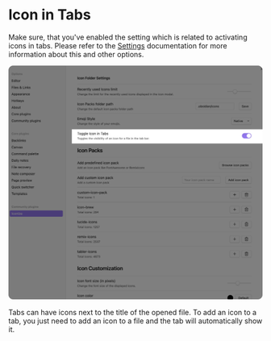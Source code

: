 # Icon in Tabs

Make sure, that you've enabled the setting which is related to activating icons in tabs.
Please refer to the [Settings](../guide/settings.md) documentation for more information 
about this and other options.

![Icon in tabs settings option](../assets/icon-in-tabs-settings-option.png)

Tabs can have icons next to the title of the opened file. To add an icon to a tab, you
just need to add an icon to a file and the tab will automatically show it.
